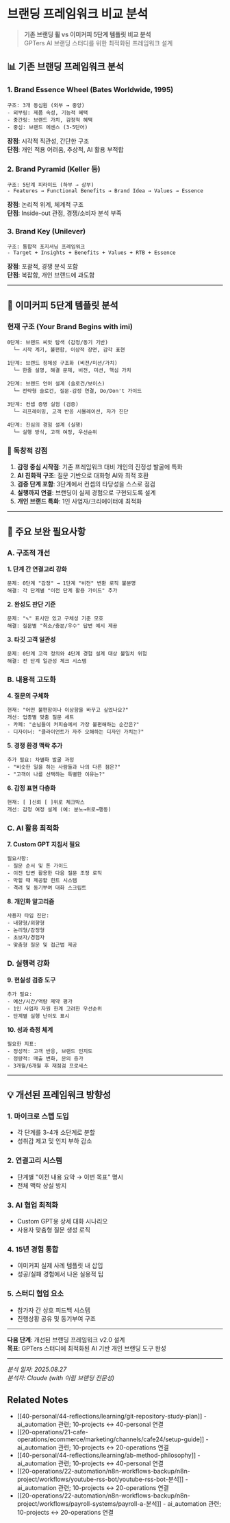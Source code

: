# 브랜딩 프레임워크 비교 분석

> **기존 브랜딩 휠 vs 이미커피 5단계 템플릿 비교 분석**  
> GPTers AI 브랜딩 스터디를 위한 최적화된 프레임워크 설계

## 📊 기존 브랜딩 프레임워크 분석

### 1. Brand Essence Wheel (Bates Worldwide, 1995)
```
구조: 3개 동심원 (외부 → 중앙)
- 외부링: 제품 속성, 기능적 혜택
- 중간링: 브랜드 가치, 감정적 혜택  
- 중심: 브랜드 에센스 (3-5단어)
```

**장점**: 시각적 직관성, 간단한 구조  
**단점**: 개인 적용 어려움, 추상적, AI 활용 부적합

### 2. Brand Pyramid (Keller 등)
```
구조: 5단계 피라미드 (하부 → 상부)
- Features → Functional Benefits → Brand Idea → Values → Essence
```

**장점**: 논리적 위계, 체계적 구조  
**단점**: Inside-out 관점, 경쟁/소비자 분석 부족

### 3. Brand Key (Unilever)
```
구조: 통합적 포지셔닝 프레임워크
- Target + Insights + Benefits + Values + RTB + Essence
```

**장점**: 포괄적, 경쟁 분석 포함  
**단점**: 복잡함, 개인 브랜드에 과도함

---

## 🎯 이미커피 5단계 템플릿 분석

### 현재 구조 (Your Brand Begins with imi)

```
0단계: 브랜드 씨앗 탐색 (감정/동기 기반)
  └─ 시작 계기, 불편함, 이상적 장면, 감각 표현

1단계: 브랜드 정체성 구조화 (비전/미션/가치)
  └─ 한줄 설명, 해결 문제, 비전, 미션, 핵심 가치

2단계: 브랜드 언어 설계 (슬로건/보이스)
  └─ 전략형 슬로건, 질문-감정 연결, Do/Don't 가이드

3단계: 컨셉 증명 실험 (검증)
  └─ 리프레이밍, 고객 반응 시뮬레이션, 자가 진단

4단계: 진심의 경험 설계 (실행)
  └─ 실행 방식, 고객 여정, 우선순위
```

### 🌟 독창적 강점

1. **감정 중심 시작점**: 기존 프레임워크 대비 개인의 진정성 발굴에 특화
2. **AI 친화적 구조**: 질문 기반으로 대화형 AI와 최적 호환
3. **검증 단계 포함**: 3단계에서 컨셉의 타당성을 스스로 점검
4. **실행까지 연결**: 브랜딩이 실제 경험으로 구현되도록 설계
5. **개인 브랜드 특화**: 1인 사업자/크리에이터에 최적화

---

## 🔴 주요 보완 필요사항

### A. 구조적 개선

**1. 단계 간 연결고리 강화**
```
문제: 0단계 "감정" → 1단계 "비전" 변환 로직 불분명
해결: 각 단계별 "이전 단계 활용 가이드" 추가
```

**2. 완성도 판단 기준**
```
문제: "✎" 표시만 있고 구체성 기준 모호
해결: 질문별 "최소/충분/우수" 답변 예시 제공
```

**3. 타깃 고객 일관성**
```
문제: 0단계 고객 정의와 4단계 경험 설계 대상 불일치 위험
해결: 전 단계 일관성 체크 시스템
```

### B. 내용적 고도화

**4. 질문의 구체화**
```
현재: "어떤 불편함이나 이상함을 바꾸고 싶었나요?"
개선: 업종별 맞춤 질문 세트
- 카페: "손님들이 커피숍에서 가장 불편해하는 순간은?"
- 디자이너: "클라이언트가 자주 오해하는 디자인 가치는?"
```

**5. 경쟁 환경 맥락 추가**
```
추가 필요: 차별화 발굴 과정
- "비슷한 일을 하는 사람들과 나의 다른 점은?"
- "고객이 나를 선택하는 특별한 이유는?"
```

**6. 감정 표현 다층화**
```
현재: [ ]신뢰 [ ]위로 체크박스
개선: 감정 여정 설계 (예: 분노→위로→행동)
```

### C. AI 활용 최적화

**7. Custom GPT 지침서 필요**
```
필요사항:
- 질문 순서 및 톤 가이드
- 이전 답변 활용한 다음 질문 조정 로직  
- 막힐 때 제공할 힌트 시스템
- 격려 및 동기부여 대화 스크립트
```

**8. 개인화 알고리즘**
```
사용자 타입 진단:
- 내향형/외향형
- 논리형/감정형  
- 초보자/경험자
→ 맞춤형 질문 및 접근법 제공
```

### D. 실행력 강화

**9. 현실성 검증 도구**
```
추가 필요:
- 예산/시간/역량 제약 평가
- 1인 사업자 자원 한계 고려한 우선순위
- 단계별 실행 난이도 표시
```

**10. 성과 측정 체계**
```
필요한 지표:
- 정성적: 고객 반응, 브랜드 인지도
- 정량적: 매출 변화, 문의 증가
- 3개월/6개월 후 재점검 프로세스
```

---

## 💡 개선된 프레임워크 방향성

### 1. 마이크로 스텝 도입
- 각 단계를 3-4개 소단계로 분할
- 성취감 제고 및 인지 부하 감소

### 2. 연결고리 시스템
- 단계별 "이전 내용 요약 → 이번 목표" 명시
- 전체 맥락 상실 방지

### 3. AI 협업 최적화  
- Custom GPT용 상세 대화 시나리오
- 사용자 맞춤형 질문 생성 로직

### 4. 15년 경험 통합
- 이미커피 실제 사례 템플릿 내 삽입
- 성공/실패 경험에서 나온 실용적 팁

### 5. 스터디 협업 요소
- 참가자 간 상호 피드백 시스템
- 진행상황 공유 및 동기부여 구조

---

**다음 단계**: 개선된 브랜딩 프레임워크 v2.0 설계  
**목표**: GPTers 스터디에 최적화된 AI 기반 개인 브랜딩 도구 완성

---

*분석 일자: 2025.08.27*  
*분석자: Claude (with 이림 브랜딩 전문성)*

## Related Notes

- [[40-personal/44-reflections/learning/git-repository-study-plan]] - ai_automation 관련; 10-projects ↔ 40-personal 연결
- [[20-operations/21-cafe-operations/ecommerce/marketing/channels/cafe24/setup-guide]] - ai_automation 관련; 10-projects ↔ 20-operations 연결
- [[40-personal/44-reflections/learning/ab-method-philosophy]] - ai_automation 관련; 10-projects ↔ 40-personal 연결
- [[20-operations/22-automation/n8n-workflows-backup/n8n-project/workflows/youtube-rss-bot/youtube-rss-bot-분석]] - ai_automation 관련; 10-projects ↔ 20-operations 연결
- [[20-operations/22-automation/n8n-workflows-backup/n8n-project/workflows/payroll-systems/payroll-a-분석]] - ai_automation 관련; 10-projects ↔ 20-operations 연결

